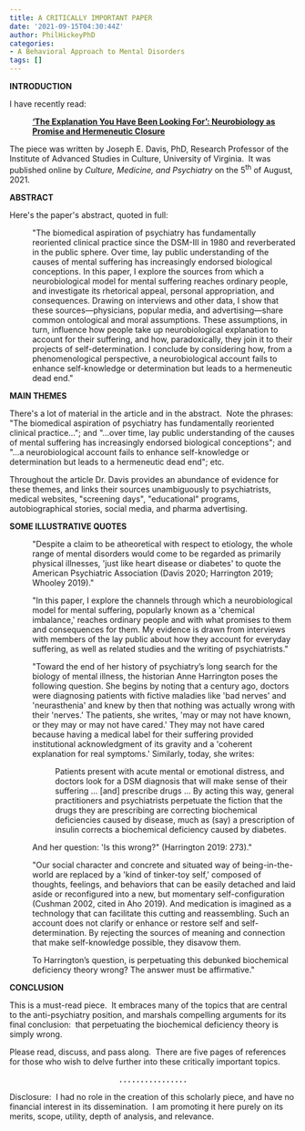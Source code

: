 ```yaml
---
title: A CRITICALLY IMPORTANT PAPER
date: '2021-09-15T04:30:44Z'
author: PhilHickeyPhD
categories:
- A Behavioral Approach to Mental Disorders
tags: []
---
```


<strong>INTRODUCTION</strong>

I have recently read:
<p style="padding-left: 40px;"><strong><a href="https://pubmed.ncbi.nlm.nih.gov/34351549/">‘The Explanation You Have Been Looking For’: Neurobiology as Promise and Hermeneutic Closure</a></strong></p>
The piece was written by Joseph E. Davis, PhD, Research Professor of the Institute of Advanced Studies in Culture, University of Virginia.  It was published online by <em>Culture, Medicine, and Psychiatry</em> on the 5<sup>th</sup> of August, 2021.

<strong>ABSTRACT</strong>

Here's the paper's abstract, quoted in full:
<p style="padding-left: 40px;">"The biomedical aspiration of psychiatry has fundamentally reoriented clinical practice since the DSM-III in 1980 and reverberated in the public sphere. Over time, lay public understanding of the causes of mental suffering has increasingly endorsed biological conceptions. In this paper, I explore the sources from which a neurobiological model for mental suffering reaches ordinary people, and investigate its rhetorical appeal, personal appropriation, and consequences. Drawing on interviews and other data, I show that these sources—physicians, popular media, and advertising—share common ontological and moral assumptions. These assumptions, in turn, influence how people take up neurobiological explanation to account for their suffering, and how, paradoxically, they join it to their projects of self-determination. I conclude by considering how, from a phenomenological perspective, a neurobiological account fails to enhance self-knowledge or determination but leads to a hermeneutic dead end."</p>
<strong>MAIN THEMES</strong>

There's a lot of material in the article and in the abstract.  Note the phrases: "The biomedical aspiration of psychiatry has fundamentally reoriented clinical practice…"; and "…over time, lay public understanding of the causes of mental suffering has increasingly endorsed biological conceptions"; and "…a neurobiological account fails to enhance self-knowledge or determination but leads to a hermeneutic dead end"; etc.

Throughout the article Dr. Davis provides an abundance of evidence for these themes, and links their sources unambiguously to psychiatrists, medical websites, "screening days", "educational" programs, autobiographical stories, social media, and pharma advertising.

<strong>SOME ILLUSTRATIVE QUOTES</strong>
<p style="padding-left: 40px;">"Despite a claim to be atheoretical with respect to etiology, the whole range of mental disorders would come to be regarded as primarily physical illnesses, 'just like heart disease or diabetes' to quote the American Psychiatric Association (Davis 2020; Harrington 2019; Whooley 2019)."</p>
<p style="padding-left: 40px;">"In this paper, I explore the channels through which a neurobiological model for mental suffering, popularly known as a 'chemical imbalance,' reaches ordinary people and with what promises to them and consequences for them. My evidence is drawn from interviews with members of the lay public about how they account for everyday suffering, as well as related studies and the writing of psychiatrists."</p>
<p style="padding-left: 40px;">"Toward the end of her history of psychiatry’s long search for the biology of mental illness, the historian Anne Harrington poses the following question. She begins by noting that a century ago, doctors were diagnosing patients with fictive maladies like 'bad nerves' and 'neurasthenia' and knew by then that nothing was actually wrong with their 'nerves.' The patients, she writes, 'may or may not have known, or they may or may not have cared.' They may not have cared because having a medical label for their suffering provided institutional acknowledgment of its gravity and a 'coherent explanation for real symptoms.' Similarly, today, she writes:</p>
<p style="padding-left: 80px;">Patients present with acute mental or emotional distress, and doctors look for a DSM diagnosis that will make sense of their suffering … [and] prescribe drugs … By acting this way, general practitioners and psychiatrists perpetuate the fiction that the drugs they are prescribing are correcting biochemical deficiencies caused by disease, much as (say) a prescription of insulin corrects a biochemical deficiency caused by diabetes.</p>
<p style="padding-left: 40px;">And her question: 'Is this wrong?" (Harrington 2019: 273)."</p>
<p style="padding-left: 40px;">"Our social character and concrete and situated way of being-in-the-world are replaced by a 'kind of tinker-toy self,' composed of thoughts, feelings, and behaviors that can be easily detached and laid aside or reconfigured into a new, but momentary self-configuration (Cushman 2002, cited in Aho 2019). And medication is imagined as a technology that can facilitate this cutting and reassembling. Such an account does not clarify or enhance or restore self and self-determination. By rejecting the sources of meaning and connection that make self-knowledge possible, they disavow them.</p>
<p style="padding-left: 40px;">To Harrington’s question, is perpetuating this debunked biochemical deficiency theory wrong? The answer must be affirmative."</p>
<strong>CONCLUSION</strong>

This is a must-read piece.  It embraces many of the topics that are central to the anti-psychiatry position, and marshals compelling arguments for its final conclusion:  that perpetuating the biochemical deficiency theory is simply wrong.

Please read, discuss, and pass along.  There are five pages of references for those who wish to delve further into these critically important topics.
<p style="text-align: center;"><strong>. . . . . . . . . . . . . . . . </strong></p>
Disclosure:  I had no role in the creation of this scholarly piece, and have no financial interest in its dissemination.  I am promoting it here purely on its merits, scope, utility, depth of analysis, and relevance.
